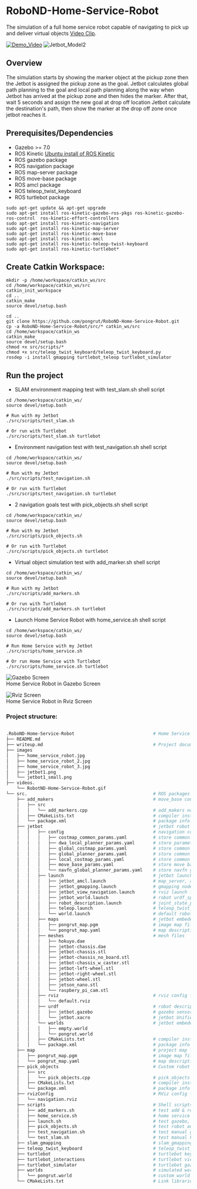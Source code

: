 # RoboND-Home-Service-Robot
 The simulation of a full home service robot capable of navigating to pick up and deliver virtual objects [Video Clip](https://youtu.be/9t6gXnkddTM). 

[![Demo_Video](/videos/RobotND-Home-Service-Robot.gif)](https://youtu.be/9t6gXnkddTM)
![Jetbot_Model2](images/jetbot1_small.png)  


## Overview  
The simulation starts by showing the marker object at the pickup zone then the Jetbot is assigned the pickup zone as the goal.
Jetbot calculates global path planning to the goal and local path planning along the way when Jetbot has arrived at the pickup zone
and then hides the marker. After that, wait 5 seconds and assign the new goal at drop off location Jetbot calculate the destination's path, then show the marker at the drop off zone once jetbot reaches it.
## Prerequisites/Dependencies  
* Gazebo >= 7.0  
* ROS Kinetic [Ubuntu install of ROS Kinetic](http://wiki.ros.org/kinetic/Installation/Ubuntu)
* ROS gazebo package
* ROS navigation package  
* ROS map-server package 
* ROS move-base package 
* ROS amcl package 
* ROS teleop_twist_keyboard
* ROS turtlebot package 
```
sudo apt-get update && apt-get upgrade
sudo apt-get install ros-kinetic-gazebo-ros-pkgs ros-kinetic-gazebo-ros-control  ros-kinetic-effort-controllers
sudo apt-get install ros-kinetic-navigation
sudo apt-get install ros-kinetic-map-server
sudo apt-get install ros-kinetic-move-base
sudo apt-get install ros-kinetic-amcl
sudo apt-get install ros-kinetic-teleop-twist-keyboard
sudo apt-get install ros-kinetic-turtlebot*
```
## Create Catkin Workspace:
```
mkdir -p /home/workspace/catkin_ws/src
cd /home/workspace/catkin_ws/src
catkin_init_workspace
cd ..
catkin_make
source devel/setup.bash

cd ..
git clone https://github.com/pongrut/RoboND-Home-Service-Robot.git
cp -a RoboND-Home-Service-Robot/src/* catkin_ws/src
cd /home/workspace/catkin_ws
catkin_make
source devel/setup.bash
chmod +x src/scripts/*
chmod +x src/teleop_twist_keyboard/teleop_twist_keyboard.py
rosdep -i install gmapping turtlebot_teleop turtlebot_simulator
```

## Run the project  
* SLAM environment mapping test with test_slam.sh shell script  
```
cd /home/workspace/catkin_ws/
source devel/setup.bash

# Run with my Jetbot
./src/scripts/test_slam.sh

# Or run with Turtlebot
./src/scripts/test_slam.sh turtlebot
``` 

* Environment navigation test with test_navigation.sh shell script  
```
cd /home/workspace/catkin_ws/
source devel/setup.bash

# Run with my Jetbot
./src/scripts/test_navigation.sh

# Or run with Turtlebot
./src/scripts/test_navigation.sh turtlebot
``` 

* 2 navigation goals test with pick_objects.sh shell script 
```
cd /home/workspace/catkin_ws/
source devel/setup.bash

# Run with my Jetbot
./src/scripts/pick_objects.sh

# Or run with Turtlebot
./src/scripts/pick_objects.sh turtlebot
``` 

* Virtual object simulation test with add_marker.sh shell script 
```
cd /home/workspace/catkin_ws/
source devel/setup.bash

# Run with my Jetbot
./src/scripts/add_markers.sh

# Or run with Turtlebot
./src/scripts/add_markers.sh turtlebot
``` 

* Launch Home Service Robot with home_service.sh shell script  
```
cd /home/workspace/catkin_ws/
source devel/setup.bash

# Run Home Service with my Jetbot
./src/scripts/home_service.sh

# Or run Home Service with Turtlebot
./src/scripts/home_service.sh turtlebot
``` 
![Gazebo Screen](images/home_service_robot_3.jpg)  
Home Service Robot in Gazebo Screen

![Rviz Screen](images/home_service_robot.jpg)  
Home Service Robot in Rviz Screen
### Project structure:
```bash

.RoboND-Home-Service-Robot                              # Home Service Robot Project
├── README.md
├── writeup.md                                          # Project documentation
├── images  
│   ├── home_service_robot.jpg
│   ├── home_service_robot_2.jpg
│   ├── home_service_robot_3.jpg
│   ├── jetbot1.png
│   └── jetbot1_small.png
├── videos.  
    └── RobotND-Home-Service-Robot.gif 
└── src.                                                # ROS packages
    ├── add_makers                                      # move_base config files
    │   ├── src
    │   │   └── add_markers.cpp                         # add_makers node c++ source code
    │   ├── CMakeLists.txt                              # compiler instructions
    │   └── package.xml                                 # package info
    ├── jetbot                                          # jetbot robot package
    │   │   ├── config                                  # navigation configuration files
    │   │   │   ├── costmap_common_params.yaml          # store common local & global costmap parameters
    │   │   │   ├── dwa_local_planner_params.yaml       # store parameters of the dwa_local_planner 
    │   │   │   ├── global_costmap_params.yaml          # store common global costmap parameters 
    │   │   │   ├── global_planner_params.yaml          # store common global planner parameters
    │   │   │   ├── local_costmap_params.yaml           # store common local costmap parameters      
    │   │   │   ├── move_base_params.yaml               # store move base node parameters  
    │   │   │   └── navfn_global_planner_params.yaml    # store navfn global planner parameters      
    │   │   ├── launch                                  # jetbot launch files
    │   │   │   ├── jetbot_amcl.launch                  # map_server, amcl, move_base nodes launch file
    │   │   │   ├── jetbot_gmapping.launch              # gmapping node & parameters launch file
    │   │   │   ├── jetbot_view_navigation.launch       # rviz launch file
    │   │   │   ├── jetbot_world.launch                 # robot urdf_spawner node launch file
    │   │   │   ├── robot_description.launch            # joint_state_publisher, robot_state_publisher nodes launch file
    │   │   │   ├── teleop.launch                       # teleop_twist_keyboard node launch file
    │   │   │   └── world.launch                        # default robot urdf_spawner node launch file
    │   │   ├── maps                                    # jetbot embeded map files
    │   │   │   ├── pongrut_map.pgm                     # image map file 
    │   │   │   └── pongrut_map.yaml                    # map description file
    │   │   ├── meshes                                  # mesh files
    │   │   │   ├── hokuyo.dae
    │   │   │   ├── jetbot-chassis.dae
    │   │   │   ├── jetbot-chassis.stl
    │   │   │   ├── jetbot-chassis_no_board.stl
    │   │   │   ├── jetbot-chassis_w_caster.stl
    │   │   │   ├── jetbot-left-wheel.stl
    │   │   │   ├── jetbot-right-wheel.stl   
    │   │   │   ├── jetbot-wheel.stl
    │   │   │   ├── jetson_nano.stl
    │   │   │   └── raspbery_pi_cam.stl
    │   │   ├── rviz                                    # rviz config file for jetbot
    │   │   │   └── default.rviz  
    │   │   ├── urdf                                    # robot description files   
    │   │   │   ├── jetbot.gazebo                       # gazebo sensors plugin file  
    │   │   │   └── jetbot.xacro                        # jetbot Unified Robot Description Format (URDF) file  
    │   │   └── worlds                                  # jetbot embeded world files    
    │   │   │   ├── empty.world                           
    │   │   │   └── pongrut.world                        
    │   │   ├── CMakeLists.txt                          # compiler instructions  
    │   │   └── package.xml                             # package info
    ├── map                                             # project map files
    │   ├── pongrut_map.pgm                             # image map file 
    │   └── pongrut_map.yaml                            # map description file    
    ├── pick_objects                                    # Custom robot meshes
    │   ├── src
    │   │   └── pick_objects.cpp                        # pick_objects node c++ source code
    │   ├── CMakeLists.txt                              # compiler instructions
    │   └── package.xml                                 # package info
    ├── rvizConfig                                      # RViz config file for the project
    │   └── navigation.rviz
    ├── scripts                                         # Shell scripts
    │   ├── add_markers.sh                              # test add & remove markers script
    │   ├── home_service.sh                             # home service robot project script
    │   ├── launch.sh                                   # test gazebo, ros, and rviz launch script 
    │   ├── pick_objects.sh                             # test robot automatic goals navigation script
    │   ├── test_navigation.sh                          # test manual goal setting navigation script
    │   └── test_slam.sh                                # test manual keyboard navigation script
    ├── slam_gmapping                                   # slam_gmapping package directory
    ├── teleop_twist_keyboard                           # teleop_twist_keyboard package directory
    ├── turtlebot                                       # turtlebot keyboard_teleop package directory
    ├── turtlebot_interactions                          # turtlebot view_navigation.launch package directory   
    ├── turtlebot_simulator                             # turtlebot gazebo simluator package directory
    ├── worlds                                          # simulated world in Gazebo
    │   └── pongrut.world                               # custom world file of project
    └── CMakeLists.txt                                  # Link libraries        
```
